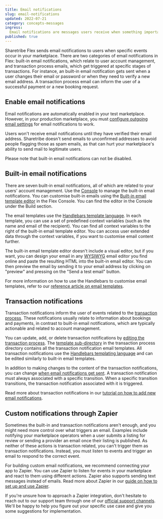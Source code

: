```yaml
---
title: Email notifications
slug: email-notifications
updated: 2022-07-21
category: concepts-messages
ingress:
  Email notifications are messages users receive when something important happens on the marketplace (e.g., the user has received a message or a payment on the platform). Notifications get delivered via email.
published: true
---
```


Sharetribe Flex sends email notifications to users when specific events occur in your marketplace. There are two categories of email notifications in Flex: built-in email notifications, which relate to user account management, and transaction process emails, which get triggered at specific stages of transactions. For instance, an built-in email notification gets sent when a user changes their email or password or when they need to verify a new email address. A transaction process email can inform the user of a successful payment or a new booking request. 

## Enable email notifications
Email notifications are automatically enabled in your test marketplace. However, in your production marketplace, you must [configure outgoing email settings](https://www.sharetribe.com/docs/how-to/set-up-outgoing-email-settings/) for email notifications to work. 

Users won't receive email notifications until they have verified their email address. Sharetribe doesn't send emails to unconfirmed addresses to avoid people flagging those as spam emails, as that can hurt your marketplace's ability to send mail to legitimate users. 

Please note that built-in email notifications can not be disabled.

## Built-in email notifications
There are seven built-in email notifications, all of which are related to your users' account management. Use the [Console](https://flex-console.sharetribe.com/) to manage the built-in email notifications. You can customise built-in emails using the [Built-in email template editor](https://flex-console.sharetribe.com/email-templates) in the Flex Console. You can find the editor in the Console under the Build section. 

The email templates use the [Handlebars template language](https://www.sharetribe.com/docs/references/email-templates/#handlebars). In each template, you can use a set of predefined context variables (such as the name and email of the recipient). You can find all context variables to the right of the built-in email template editor. You can access user extended data through the context variables, if you want to customise email content further.

The built-in email template editor doesn't include a visual editor, but if you want, you can design your email in any [WYSIWYG](https://en.wikipedia.org/wiki/WYSIWYG) email editor you find online and paste the resulting HTML into the built-in email editor. You can then preview the email by sending it to your email address by clicking on "preview" and pressing on the "Send a test email" button.

For more information on how to use the Handlebars to customise email templates, refer to our [reference article on email templates](https://www.sharetribe.com/docs/references/email-templates/#handlebars).


## Transaction notifications
Transaction notifications inform the user of events related to the [transaction process](https://www.sharetribe.com/docs/concepts/transaction-process/). These notifications usually relate to information about bookings and payments, in contrast to built-in email notifications, which are typically actionable and related to account management. 

You can update, add, or delete transaction notifications by [editing the transaction process](https://www.sharetribe.com/docs/how-to/edit-transaction-process-with-flex-cli/). The [template sub-directory](https://github.com/sharetribe/flex-example-processes/tree/master/flex-default-process/templates) in the transaction process directory contains all the transaction notification email templates. All transaction notifications use the [Handlebars templating language](https://www.sharetribe.com/docs/references/email-templates/#handlebars) and can be edited similarly to built-in email templates.

In addition to making changes to the content of the transaction notifications, you can change [when email notifications get sent](https://www.sharetribe.com/docs/references/transaction-process-time-expressions/). A transaction notification must always associated with a specific transition. When a specific transition transitions, the transaction notification associated with it is triggered. 

Read more about transaction notifications in our [tutorial on how to add new email notifications](https://www.sharetribe.com/docs/tutorial/add-new-email-notification/).

## Custom notifications through Zapier

Sometimes the built-in and transaction notifications aren't enough, and you might need more control over what triggers an email. Examples include notifying your marketplace operators when a user submits a listing for review or sending a provider an email once their listing is published. As neither of these actions is transaction related, you can't trigger them as transaction notifications. Instead, you must listen to events and trigger an email to respond to the correct event.

For building custom email notifications, we recommend connecting your app to Zapier. You can use Zapier to listen for events in your marketplace and react to them using different actions. Zapier also supports sending text messages instead of emails. Read more about Zapier in our [guide on how to set up and use Zapier](https://www.sharetribe.com/docs/how-to/set-up-and-use-zapier/). 

If you're unsure how to approach a Zapier integration, don't hesitate to reach out to our support team through one of our [official support channels](https://www.sharetribe.com/support/). We'll be happy to help you figure out your specific use case and give you some suggestions for implementation.

